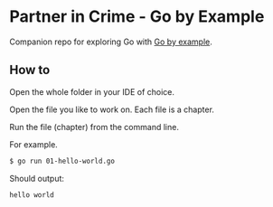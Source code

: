 # Partner in Crime - Go by Example

Companion repo for exploring Go with [Go by example](https://gobyexample.com/).

## How to

Open the whole folder in your IDE of choice.

Open the file you like to work on. Each file is a chapter.

Run the file (chapter) from the command line.

For example.

```sh
$ go run 01-hello-world.go
```

Should output:

```sh
hello world
```
